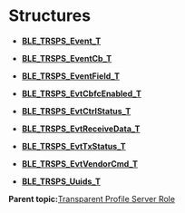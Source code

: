 # Structures

-   **[BLE\_TRSPS\_Event\_T](GUID-E8792DE9-F622-4C0E-9F55-D9A049DB1889.md)**  

-   **[BLE\_TRSPS\_EventCb\_T](GUID-1183C85B-5B83-4EE9-A8EC-C76E913A1441.md)**  

-   **[BLE\_TRSPS\_EventField\_T](GUID-6D41FE54-8D8D-4ECF-812A-A1E3A9DEA045.md)**  

-   **[BLE\_TRSPS\_EvtCbfcEnabled\_T](GUID-3EF090C5-7B3C-4B8A-949E-81A2A28A3EC8.md)**  

-   **[BLE\_TRSPS\_EvtCtrlStatus\_T](GUID-7A5A7F96-1210-4F49-8C37-C75B6289EDF7.md)**  

-   **[BLE\_TRSPS\_EvtReceiveData\_T](GUID-BF758B20-94C3-4265-9FDF-589EA5C7135F.md)**  

-   **[BLE\_TRSPS\_EvtTxStatus\_T](GUID-28A99D7F-EE97-4E96-B781-F896AFDC30C6.md)**  

-   **[BLE\_TRSPS\_EvtVendorCmd\_T](GUID-5DF73426-7B7A-4A63-B203-6CB2354CDBF8.md)**  

-   **[BLE\_TRSPS\_Uuids\_T](GUID-73B2D607-928F-48BF-B42D-B912DC391509.md)**  


**Parent topic:**[Transparent Profile Server Role](GUID-56047494-5C01-4FAD-82AC-E19080FBC296.md)

